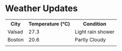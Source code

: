 # Weather Updates

<!-- WEATHER-UPDATE-START -->
<table><tr><th>City</th><th>Temperature (°C)</th><th>Condition</th></tr><tr><td>Valsad</td><td>27.3</td><td>Light rain shower</td></tr><tr><td>Boston</td><td>20.6</td><td>Partly Cloudy</td></tr><tr><td></td><td></td><td></td></tr></table>
<!-- WEATHER-UPDATE-END -->
